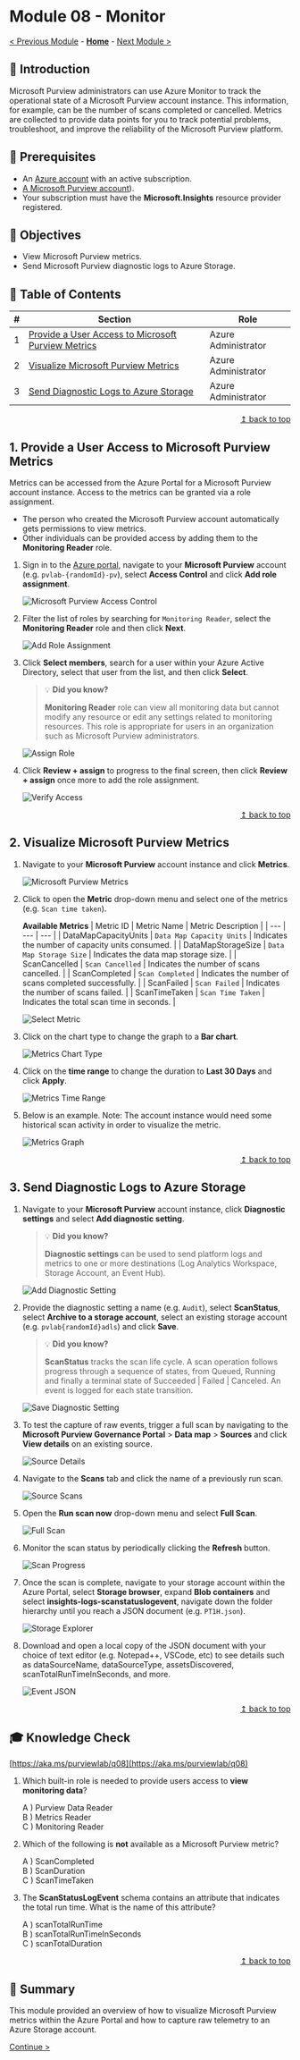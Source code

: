 # Module 08 - Monitor

[< Previous Module](../challenge2/module07.md) - **[Home](../README.md)** - [Next Module >](../challenge2/module016.md)

## :loudspeaker: Introduction

Microsoft Purview administrators can use Azure Monitor to track the operational state of a Microsoft Purview account instance. This information, for example, can be the number of scans completed or cancelled. Metrics are collected to provide data points for you to track potential problems, troubleshoot, and improve the reliability of the Microsoft Purview platform.

## :thinking: Prerequisites

- An [Azure account](https://azure.microsoft.com/free/) with an active subscription.
- [A Microsoft Purview account](../challenge1/module01.md)).
- Your subscription must have the **Microsoft.Insights** resource provider registered.

## :dart: Objectives

- View Microsoft Purview metrics.
- Send Microsoft Purview diagnostic logs to Azure Storage.

## :bookmark_tabs: Table of Contents

| #   | Section                                                                                                     | Role                |
| --- | ----------------------------------------------------------------------------------------------------------- | ------------------- |
| 1   | [Provide a User Access to Microsoft Purview Metrics](#1-provide-a-user-access-to-microsoft-purview-metrics) | Azure Administrator |
| 2   | [Visualize Microsoft Purview Metrics](#2-visualize-microsoft-purview-metrics)                               | Azure Administrator |
| 3   | [Send Diagnostic Logs to Azure Storage](#3-send-diagnostic-logs-to-azure-storage)                           | Azure Administrator |

<div align="right"><a href="#module-08---monitor">↥ back to top</a></div>

## 1. Provide a User Access to Microsoft Purview Metrics

Metrics can be accessed from the Azure Portal for a Microsoft Purview account instance. Access to the metrics can be granted via a role assignment.

- The person who created the Microsoft Purview account automatically gets permissions to view metrics.
- Other individuals can be provided access by adding them to the **Monitoring Reader** role.

1. Sign in to the [Azure portal](https://portal.azure.com), navigate to your **Microsoft Purview** account (e.g. `pvlab-{randomId}-pv`), select **Access Control** and click **Add role assignment**.

   ![Microsoft Purview Access Control](../images/module08/08.01-purview-access.png)

2. Filter the list of roles by searching for `Monitoring Reader`, select the **Monitoring Reader** role and then click **Next**.

   ![Add Role Assignment](../images/module08/08.02-access-add.png)

3. Click **Select members**, search for a user within your Azure Active Directory, select that user from the list, and then click **Select**.

   > :bulb: **Did you know?**
   >
   > **Monitoring Reader** role can view all monitoring data but cannot modify any resource or edit any settings related to monitoring resources. This role is appropriate for users in an organization such as Microsoft Purview administrators.

   ![Assign Role](../images/module08/08.03-access-assign.png)

4. Click **Review + assign** to progress to the final screen, then click **Review + assign** once more to add the role assignment.

   ![Verify Access](../images/module08/08.04-access-verify.png)

<div align="right"><a href="#module-08---monitor">↥ back to top</a></div>

## 2. Visualize Microsoft Purview Metrics

1. Navigate to your **Microsoft Purview** account instance and click **Metrics**.

   ![Microsoft Purview Metrics](../images/module08/08.05-purview-metrics.png)

2. Click to open the **Metric** drop-down menu and select one of the metrics (e.g. `Scan time taken`).

   **Available Metrics**
   | Metric ID | Metric Name | Metric Description |
   | --- | --- | --- |
   | DataMapCapacityUnits | `Data Map Capacity Units` | Indicates the number of capacity units consumed. |
   | DataMapStorageSize | `Data Map Storage Size` | Indicates the data map storage size. |
   | ScanCancelled | `Scan Cancelled` | Indicates the number of scans cancelled. |
   | ScanCompleted | `Scan Completed` | Indicates the number of scans completed successfully. |
   | ScanFailed | `Scan Failed` | Indicates the number of scans failed. |
   | ScanTimeTaken | `Scan Time Taken` | Indicates the total scan time in seconds. |

   ![Select Metric](../images/module08/08.06-metrics-select.png)

3. Click on the chart type to change the graph to a **Bar chart**.

   ![Metrics Chart Type](../images/module08/08.07-metrics-chart.png)

4. Click on the **time range** to change the duration to **Last 30 Days** and click **Apply**.

   ![Metrics Time Range](../images/module08/08.08-metrics-range.png)

5. Below is an example. Note: The account instance would need some historical scan activity in order to visualize the metric.

   ![Metrics Graph](../images/module08/08.09-metrics-graph.png)

<div align="right"><a href="#module-08---monitor">↥ back to top</a></div>

## 3. Send Diagnostic Logs to Azure Storage

1. Navigate to your **Microsoft Purview** account instance, click **Diagnostic settings** and select **Add diagnostic setting**.

   > :bulb: **Did you know?**
   >
   > **Diagnostic settings** can be used to send platform logs and metrics to one or more destinations (Log Analytics Workspace, Storage Account, an Event Hub).

   ![Add Diagnostic Setting](../images/module08/08.14-diagnostic-add.png)

2. Provide the diagnostic setting a name (e.g. `Audit`), select **ScanStatus**, select **Archive to a storage account**, select an existing storage account (e.g. `pvlab{randomId}adls`) and click **Save**.

   > :bulb: **Did you know?**
   >
   > **ScanStatus** tracks the scan life cycle. A scan operation follows progress through a sequence of states, from Queued, Running and finally a terminal state of Succeeded | Failed | Canceled. An event is logged for each state transition.

   ![Save Diagnostic Setting](../images/module08/08.15-diagnostic-save.png)

3. To test the capture of raw events, trigger a full scan by navigating to the **Microsoft Purview Governance Portal** > **Data map** > **Sources** and click **View details** on an existing source.

   ![Source Details](../images/module08/08.16-sources-details.png)

4. Navigate to the **Scans** tab and click the name of a previously run scan.

   ![Source Scans](../images/module08/08.17-sources-scans.png)

5. Open the **Run scan now** drop-down menu and select **Full Scan**.

   ![Full Scan](../images/module08/08.18-scan-full.png)

6. Monitor the scan status by periodically clicking the **Refresh** button.

   ![Scan Progress](../images/module08/08.19-scan-progress.png)

7. Once the scan is complete, navigate to your storage account within the Azure Portal, select **Storage browser**, expand **Blob containers** and select **insights-logs-scanstatuslogevent**, navigate down the folder hierarchy until you reach a JSON document (e.g. `PT1H.json`).

   ![Storage Explorer](../images/module08/08.20-storage-explorer.png)

8. Download and open a local copy of the JSON document with your choice of text editor (e.g. Notepad++, VSCode, etc) to see details such as dataSourceName, dataSourceType, assetsDiscovered, scanTotalRunTimeInSeconds, and more.

   ![Event JSON](../images/module08/08.21-event-json.png)

<div align="right"><a href="#module-08---monitor">↥ back to top</a></div>

## :mortar_board: Knowledge Check

[https://aka.ms/purviewlab/q08](https://aka.ms/purviewlab/q08)

1. Which built-in role is needed to provide users access to **view monitoring data**?

   A ) Purview Data Reader  
   B ) Metrics Reader  
   C ) Monitoring Reader

2. Which of the following is **not** available as a Microsoft Purview metric?

   A ) ScanCompleted  
   B ) ScanDuration  
   C ) ScanTimeTaken

3. The **ScanStatusLogEvent** schema contains an attribute that indicates the total run time. What is the name of this attribute?

   A ) scanTotalRunTime  
   B ) scanTotalRunTimeInSeconds  
   C ) scanTotalDuration

<div align="right"><a href="#module-08---monitor">↥ back to top</a></div>

## :tada: Summary

This module provided an overview of how to visualize Microsoft Purview metrics within the Azure Portal and how to capture raw telemetry to an Azure Storage account.

[Continue >](../challenge2/module16.md)
